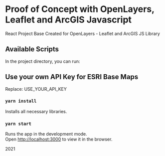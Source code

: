 # Proof of Concept with OpenLayers, Leaflet and ArcGIS Javascript

React Project Base Created for OpenLayers - Leaflet and ArcGIS JS Library

## Available Scripts

In the project directory, you can run:


## Use your own API Key for ESRI Base Maps

Replace: USE_YOUR_API_KEY

### `yarn install`

Installs all necessary libraries.

### `yarn start`

Runs the app in the development mode.\
Open [http://localhost:3000](http://localhost:3000) to view it in the browser.

2021
